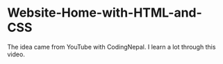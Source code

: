 # Website-Home-with-HTML-and-CSS

The idea came from YouTube with CodingNepal.
I learn a lot through this video.